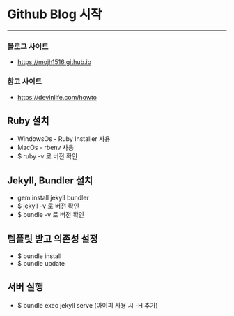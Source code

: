 # Github Blog 시작

---

### 블로그 사이트

- https://mojh1516.github.io

### 참고 사이트

- https://devinlife.com/howto

## Ruby 설치

- WindowsOs - Ruby Installer 사용
- MacOs - rbenv 사용
- $ ruby -v 로 버전 확인

## Jekyll, Bundler 설치

- gem install jekyll bundler
- $ jekyll -v 로 버전 확인
- $ bundle -v 로 버전 확인

## 템플릿 받고 의존성 설정

- $ bundle install
- $ bundle update

## 서버 실행

- $ bundle exec jekyll serve (아이피 사용 시 -H 추가)